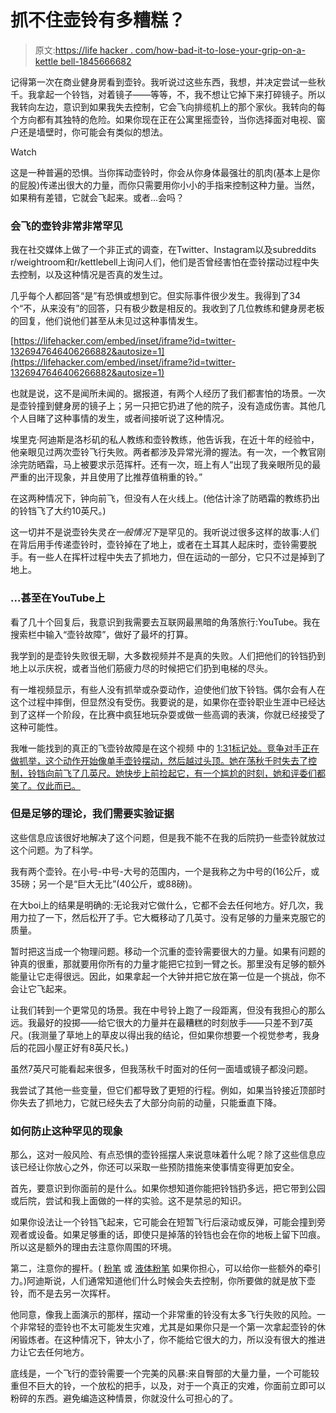 # 抓不住壶铃有多糟糕？

> 原文:[https://life hacker . com/how-bad-it-to-lose-your-grip-on-a-kettle bell-1845666682](https://lifehacker.com/how-bad-is-it-to-lose-your-grip-on-a-kettlebell-1845666682)

记得第一次在商业健身房看到壶铃。我听说过这些东西，我想，并决定尝试一些秋千。我拿起一个铃铛，对着镜子——等等，不，我不想让它掉下来打碎镜子。所以我转向左边，意识到如果我失去控制，它会飞向排缆机上的那个家伙。我转向的每个方向都有其独特的危险。如果你现在正在公寓里摇壶铃，当你选择面对电视、窗户还是墙壁时，你可能会有类似的想法。

Watch

这是一种普遍的恐惧。当你挥动壶铃时，你会从你身体最强壮的肌肉(基本上是你的屁股)传递出很大的力量，而你只需要用你小小的手指来控制这种力量。当然，如果稍有差错，它就会飞起来。或者...会吗？

### 会飞的壶铃非常非常罕见

我在社交媒体上做了一个非正式的调查，在Twitter、Instagram以及subreddits r/weightroom和r/kettlebell上询问人们，他们是否曾经害怕在壶铃摆动过程中失去控制，以及这种情况是否真的发生过。

几乎每个人都回答“是”有恐惧或想到它。但实际事件很少发生。我得到了34个“不，从来没有”的回答，只有极少数是相反的。我收到了几位教练和健身房老板的回复，他们说他们甚至从未见过这种事情发生。

 [https://lifehacker.com/embed/inset/iframe?id=twitter-1326947646406266882&autosize=1](https://lifehacker.com/embed/inset/iframe?id=twitter-1326947646406266882&autosize=1) 

也就是说，这不是闻所未闻的。据报道，有两个人经历了我们都害怕的场景。一次是壶铃撞到健身房的镜子上；另一只把它扔进了他的院子，没有造成伤害。其他几个人目睹了这种事情的发生，或者间接听说了这种情况。

埃里克·阿迪斯是洛杉矶的私人教练和壶铃教练，他告诉我，在近十年的经验中，他亲眼见过两次壶铃飞行失败。两者都涉及异常光滑的握法。有一次，一个教官刚涂完防晒霜，马上被要求示范挥杆。还有一次，班上有人“出现了我亲眼所见的最严重的出汗现象，并且使用了比推荐值稍重的铃。”

在这两种情况下，钟向前飞，但没有人在火线上。(他估计涂了防晒霜的教练扔出的铃铛飞了大约10英尺。)

这一切并不是说壶铃失灵*在一般情况下*是罕见的。我听说过很多这样的故事:人们在背后用手传递壶铃时，壶铃掉在了地上，或者在土耳其人起床时，壶铃需要脱手。有一些人在挥杆过程中失去了抓地力，但在运动的一部分，它只不过是掉到了地上。

### ...甚至在YouTube上

看了几十个回复后，我意识到我需要去互联网最黑暗的角落旅行:YouTube。我在搜索栏中输入“壶铃故障”，做好了最坏的打算。

我学到的是壶铃失败很无聊，大多数视频并不是真的失败。人们把他们的铃铛扔到地上以示庆祝，或者当他们筋疲力尽的时候把它们扔到电梯的尽头。

有一堆视频显示，有些人没有抓举或杂耍动作，迫使他们放下铃铛。偶尔会有人在这个过程中摔倒，但显然没有受伤。我要说的是，如果你在壶铃职业生涯中已经达到了这样一个阶段，在比赛中疯狂地玩杂耍或做一些高调的表演，你就已经接受了这种可能性。

我唯一能找到的真正的飞壶铃故障是在这个视频 中的 [1:31标记处。竞争对手正在做抓举，这个动作开始像单手壶铃摆动，然后越过头顶。她在荡秋千时失去了控制，铃铛向前飞了几英尺。她快步上前捡起它，有一个尴尬的时刻，她和评委们都笑了。仅此而已。](https://youtu.be/hJw2wELMke4?t=91)

### 但是足够的理论，我们需要实验证据

这些信息应该很好地解决了这个问题，但是我不能不在我的后院扔一些壶铃就放过这个问题。为了科学。

我有两个壶铃。在小号-中号-大号的范围内，一个是我称之为中号的(16公斤，或35磅；另一个是“巨大无比”(40公斤，或88磅)。

在大boi上的结果是明确的:无论我对它做什么，它都不会去任何地方。好几次，我用力拉了一下，然后松开了手。它大概移动了几英寸。没有足够的力量来克服它的质量。

暂时把这当成一个物理问题。移动一个沉重的壶铃需要很大的力量。如果有问题的钟真的很重，那就要用你所有的力量才能把它拉到一臂之长。那里没有足够的额外能量让它走得很远。因此，如果拿起一个大钟并把它放在第一位是一个挑战，你不会让它飞起来。

让我们转到一个更常见的场景。我在中号铃上跑了一段距离，但没有我担心的那么远。我最好的投掷——给它很大的力量并在最糟糕的时刻放手——只差不到7英尺。(我测量了草地上的草皮以得出我的结论，但如果你想要一个视觉参考，我身后的花园小屋正好有8英尺长。)

虽然7英尺可能看起来很多，但我荡秋千时面对的任何一面墙或镜子都没问题。

我尝试了其他一些变量，但它们都导致了更短的行程。例如，如果当铃接近顶部时你失去了抓地力，它就已经失去了大部分向前的动量，只能垂直下降。

### 如何防止这种罕见的现象

那么，这对一般风险、有点恐惧的壶铃摇摆人来说意味着什么呢？除了这些信息应该已经让你放心之外，你还可以采取一些预防措施来使事情变得更加安全。

首先，要意识到你面前的是什么。如果你想知道你能把铃铛扔多远，把它带到公园或后院，尝试和我上面做的一样的实验。这不是禁忌的知识。

如果你设法让一个铃铛飞起来，它可能会在短暂飞行后滚动或反弹，可能会撞到旁观者或设备。如果足够重的话，即使只是掉落的铃铛也会在你的地板上留下凹痕。所以这是额外的理由去注意你周围的环境。

第二，注意你的握杆。( [粉笔](https://vitals.lifehacker.com/use-chalk-to-lift-more-weight-1835493061) 或 [液体粉笔](https://vitals.lifehacker.com/how-to-use-chalk-at-a-gym-that-doesnt-allow-chalk-1839480265) 如果你担心，可以给你一些额外的牵引力。)阿迪斯说，人们通常知道他们什么时候会失去控制，你所要做的就是放下壶铃，而不是去另一次挥杆。

他同意，像我上面演示的那样，摆动一个非常重的铃没有太多飞行失败的风险。一个非常轻的壶铃也不太可能发生灾难，尤其是如果你只是一个第一次拿起壶铃的休闲锻炼者。在这种情况下，钟太小了，你不能给它很大的力，所以没有很大的推进力让它去任何地方。

底线是，一个飞行的壶铃需要一个完美的风暴:来自臀部的大量力量，一个可能较重但不巨大的铃，一个放松的把手，以及，对于一个真正的灾难，你面前立即可以粉碎的东西。避免编造这种情景，你就没什么可担心的了。